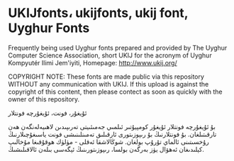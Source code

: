 # UKIJfonts، ukijfonts, ukij font, Uyghur Fonts
Frequently  being used Uyghur fonts prepared and provided by The Uyghur Computer Science Association, short UKIJ for the acronym of Uyghur Kompyutér Ilimi Jem'iyiti, Homepage: http://www.ukij.org/ 

COPYRIGHT NOTE:
These fonts are made public via this repository WITHOUT any communication with UKIJ. If this upload is against the copyright of this content, then please contect as soon as quickly with the owner of this repository.

ئۇيغۇر، فونت، ئۇيغۇرچە فونتلار

بۇ ئۇيغۇرچە فونتلار ئۇيغۇر كومپيۇتىر ئىلمىي جەمىئىيتى  تەرىپىدىن لاھىيەلەنگەن ھەن تارقىتىلغان. بۇ فونتلارنىڭ بۇ رىپوزىتورى ئارقىلىق تەمىنلىنىشى فونت ياسىغۇچىلارنىڭ رۇخسىتىنى ئالماي تۇرۇپ بولغان. شوڭالاشقا ئەقلى - مۈلۈك ھوقۇقىغا مۇخالىپ كېلىدىغان ئەھۋال يۈز بەرگەن بولسا، رىپوزىتورىنىڭ ئېگەسى بىلەن ئالاقىلىشىڭ.




